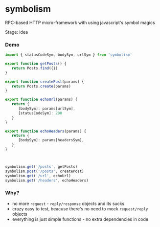 # symbolism
RPC-based HTTP micro-framework with using javascript's symbol magics

Stage: idea

### Demo
```js
import { statusCodeSym, bodySym, urlSym } from 'symbolism'

export function getPosts() {
   return Posts.find({})
}

export function createPost(params) {
   return Posts.create(params)
}

export function echoUrl(params) {
   return {
      [bodySym]: params[urlSym],
      [statusCodeSym]: 200
   }
}

export function echoHeaders(params) {
   return {
      [bodySym]: params[headersSym],
   }
}



symbolism.get('/posts', getPosts)
symbolism.post('/posts', createPost)
symbolism.get('/url', echoUrl)
symbolism.get('/headers', echoHeaders)

```

### Why?

- no more `request` - `reply/response` objects and its sucks
- crazy easy to test, beacuse there's no need to mock `request/reply` objects
- everything is just simple functions - no extra dependencies in code
